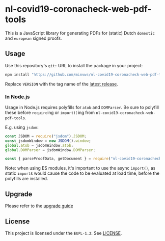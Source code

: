 # nl-covid19-coronacheck-web-pdf-tools

This is a JavaScript library for generating PDFs for (static) Dutch `domestic` and `european` signed proofs.

## Usage

Use this repository's `git:` URL to install the package in your project:

```sh
npm install "https://github.com/minvws/nl-covid19-coronacheck-web-pdf-tools.git#VERSION"
```

Replace `VERSION` with the tag name of the [latest release](https://github.com/minvws/nl-covid19-coronacheck-web-pdf-tools/releases/latest).

### In Node.js

Usage in Node.js requires polyfills for `atob` and `DOMParser`. Be sure to polyfill these before `require`ing or `import()`ing from `nl-covid19-coronacheck-web-pdf-tools`.

E.g. using `jsdom`:

```js
const JSDOM = require("jsdom").JSDOM;
const jsdomWindow = new JSDOM().window;
global.atob = jsdomWindow.atob;
global.DOMParser = jsdomWindow.DOMParser;

const { parseProofData, getDocument } = require("nl-covid19-coronacheck-web-pdf-tools");
```

Note: when using ES modules, it's important to use the async `import()`, as static `import`s would cause the code to be evaluated at load time, before the polyfills are installed.

## Upgrade

Please refer to the [upgrade guide](documentation/upgrade_guide.md)

## License

This project is licensed under the `EUPL-1.2`. See [LICENSE](./LICENSE).
